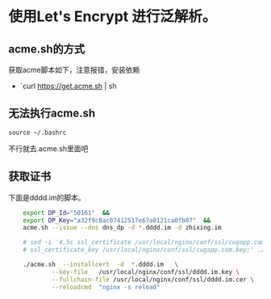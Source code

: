 # 使用Let's Encrypt 进行泛解析。
## acme.sh的方式
获取acme脚本如下，注意报错，安装依赖
- `curl https://get.acme.sh | sh

## 无法执行acme.sh
    source ~/.bashrc

不行就去.acme.sh里面吧
## 获取证书
下面是dddd.im的脚本。
```zsh
    export DP_Id="50161"  &&
    export DP_Key="a32f9c8ac07412517e67a0121ca0fb07"  &&
    acme.sh --issue --dns dns_dp -d *.dddd.im -d zhixing.im

    # sed -i '4,5c ssl_certificate /usr/local/nginx/conf/ssl/cugapp.com.cer;\
    # ssl_certificate_key /usr/local/nginx/conf/ssl/cugapp.com.key;' ./*.cugapp* &&

    ./acme.sh  --installcert  -d  *.dddd.im   \
            --key-file   /usr/local/nginx/conf/ssl/dddd.im.key \
            --fullchain-file /usr/local/nginx/conf/ssl/dddd.im.cer \
            --reloadcmd  "nginx -s reload" 
```
